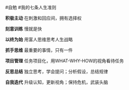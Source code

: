 #自勉
#我的七条人生准则

**积极主动**
在刺激和回应间，拥有选择权

**刻意训练**
慢就是快

**以终为始**
用富人思维思考人生战略

**抓手思维**
最重要的事情，只有一件

**项目管理**
任务项目化，用WHAT-WHY-HOW的视角看待任务

**反思总结**
独立思考，学会提问；分析假设，总结规律

**自我迭代**
升级认知，更新视角；保持危机，武装头脑
